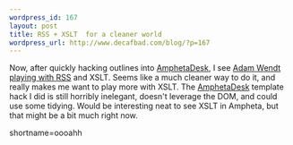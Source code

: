 ```yaml
--- 
wordpress_id: 167
layout: post
title: RSS + XSLT  for a cleaner world
wordpress_url: http://www.decafbad.com/blog/?p=167
---
```

<p>Now, after quickly hacking outlines into <a href="http://www.decafbad.com/twiki/bin/view/Main/AmphetaDesk">AmphetaDesk</a>, I see <a href="http://ipwebdev.com/radio/2002/06/07.php#a177">Adam Wendt playing with <a href="http://www.decafbad.com/twiki/bin/view/Main/RSS">RSS</a> and XSLT</a>.  Seems like a much cleaner way to do it, and really makes me  want to play more with XSLT.  The <a href="http://www.decafbad.com/twiki/bin/view/Main/AmphetaDesk">AmphetaDesk</a> template hack I did is still horribly inelegant, doesn't leverage the DOM, and could use some tidying.  Would be interesting neat to see XSLT in Ampheta, but that might be a bit much right now.</p>
<!--more-->
shortname=oooahh
